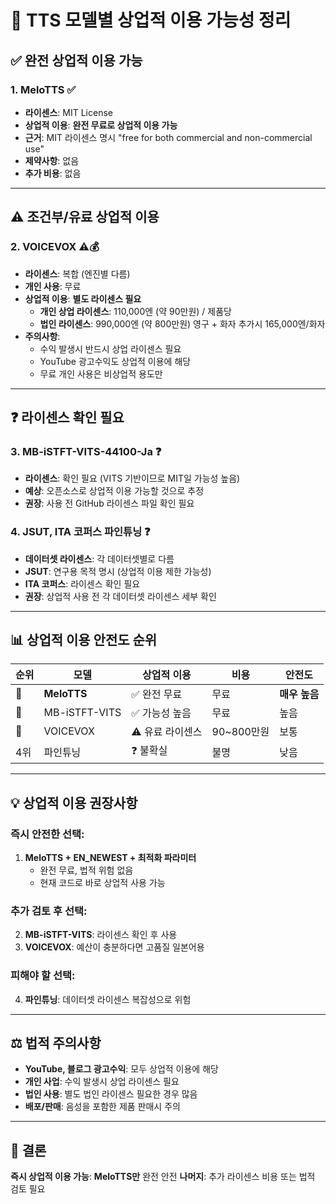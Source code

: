 # 🏢 TTS 모델별 상업적 이용 가능성 정리

## ✅ **완전 상업적 이용 가능**

### 1. **MeloTTS** ✅

- **라이센스**: MIT License
- **상업적 이용**: **완전 무료로 상업적 이용 가능**
- **근거**: MIT 라이센스 명시 "free for both commercial and non-commercial use"
- **제약사항**: 없음
- **추가 비용**: 없음

---

## ⚠️ **조건부/유료 상업적 이용**

### 2. **VOICEVOX** ⚠️💰

- **라이센스**: 복합 (엔진별 다름)
- **개인 사용**: 무료
- **상업적 이용**: **별도 라이센스 필요**
  - **개인 상업 라이센스**: 110,000엔 (약 90만원) / 제품당
  - **법인 라이센스**: 990,000엔 (약 800만원) 영구 + 화자 추가시 165,000엔/화자
- **주의사항**:
  - 수익 발생시 반드시 상업 라이센스 필요
  - YouTube 광고수익도 상업적 이용에 해당
  - 무료 개인 사용은 비상업적 용도만

---

## ❓ **라이센스 확인 필요**

### 3. **MB-iSTFT-VITS-44100-Ja** ❓

- **라이센스**: 확인 필요 (VITS 기반이므로 MIT일 가능성 높음)
- **예상**: 오픈소스로 상업적 이용 가능할 것으로 추정
- **권장**: 사용 전 GitHub 라이센스 파일 확인 필요

### 4. **JSUT, ITA 코퍼스 파인튜닝** ❓

- **데이터셋 라이센스**: 각 데이터셋별로 다름
- **JSUT**: 연구용 목적 명시 (상업적 이용 제한 가능성)
- **ITA 코퍼스**: 라이센스 확인 필요
- **권장**: 상업적 사용 전 각 데이터셋 라이센스 세부 확인

---

## 📊 **상업적 이용 안전도 순위**

| 순위 | 모델          | 상업적 이용      | 비용       | 안전도        |
| ---- | ------------- | ---------------- | ---------- | ------------- |
| 🥇   | **MeloTTS**   | ✅ 완전 무료     | 무료       | **매우 높음** |
| 🥈   | MB-iSTFT-VITS | ✅ 가능성 높음   | 무료       | 높음          |
| 🥉   | VOICEVOX      | ⚠️ 유료 라이센스 | 90~800만원 | 보통          |
| 4위  | 파인튜닝      | ❓ 불확실        | 불명       | 낮음          |

---

## 💡 **상업적 이용 권장사항**

### 즉시 안전한 선택:

1. **MeloTTS + EN_NEWEST + 최적화 파라미터**
   - 완전 무료, 법적 위험 없음
   - 현재 코드로 바로 상업적 사용 가능

### 추가 검토 후 선택:

2. **MB-iSTFT-VITS**: 라이센스 확인 후 사용
3. **VOICEVOX**: 예산이 충분하다면 고품질 일본어용

### 피해야 할 선택:

4. **파인튜닝**: 데이터셋 라이센스 복잡성으로 위험

---

## ⚖️ **법적 주의사항**

- **YouTube, 블로그 광고수익**: 모두 상업적 이용에 해당
- **개인 사업**: 수익 발생시 상업 라이센스 필요
- **법인 사용**: 별도 법인 라이센스 필요한 경우 많음
- **배포/판매**: 음성을 포함한 제품 판매시 주의

---

## 🎯 **결론**

**즉시 상업적 이용 가능**: **MeloTTS만** 완전 안전
**나머지**: 추가 라이센스 비용 또는 법적 검토 필요

